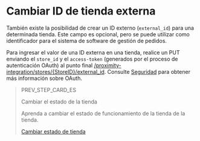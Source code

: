 # Cambiar ID de tienda externa

También existe la posibilidad de crear un ID externo (`external_id`) para una determinada tienda. Este campo es opcional, pero se puede utilizar como identificador para el sistema de software de gestión de pedidos.

Para ingresar el valor de una ID externa en una tienda, realice un PUT enviando el `store_id` y el `access-token` (generados por el proceso de autenticación OAuth) al punto final [/proximity-integration/stores/{StoreID}/external_id](https://www.mercadopago[FAKER][URL][DOMAIN]/developers/es/reference/mp_delivery/_proximity-integration_store_id_external_id/put). Consulte [Seguridad](https://www.mercadopago[FAKER][URL][DOMAIN]/developers/es/guides/security/oauth/introduction) para obtener más información sobre OAuth.

> PREV_STEP_CARD_ES
>
> Cambiar el estado de la tienda
>
> Aprenda a cambiar el estado de funcionamiento de la tienda de la tienda.
>
> [Cambiar estado de tienda](https://www.mercadopago[FAKER][URL][DOMAIN]/developers/es/guias/mp-delivery/change-store-status)